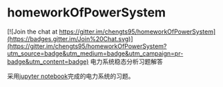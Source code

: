 # homeworkOfPowerSystem

[![Join the chat at https://gitter.im/chengts95/homeworkOfPowerSystem](https://badges.gitter.im/Join%20Chat.svg)](https://gitter.im/chengts95/homeworkOfPowerSystem?utm_source=badge&utm_medium=badge&utm_campaign=pr-badge&utm_content=badge)
电力系统稳态分析习题解答

采用[jupyter notebook](https://github.com/jupyter/notebook)完成的电力系统的习题。
